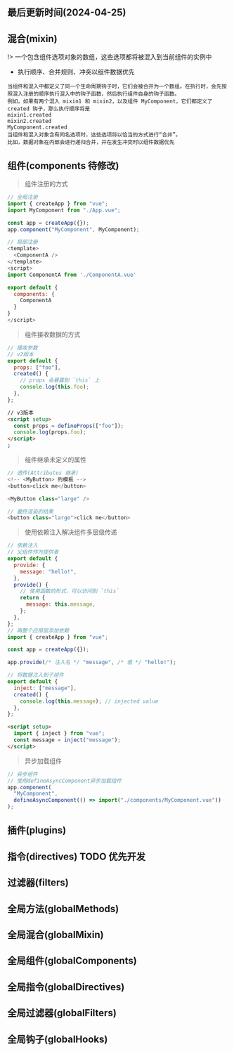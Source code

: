 <!--
 * @Description:
 * @Author: prui
 * @Date: 2023-11-23 13:39:00
 * @LastEditTime: 2024-04-25 10:22:53
 * @LastEditors: prui
 * 不忘初心,不负梦想
-->

## 最后更新时间(2024-04-25)

## 混合(mixin)

!> 一个包含组件选项对象的数组，这些选项都将被混入到当前组件的实例中

- 执行顺序、合并规则、冲突以组件数据优先

```
当组件和混入中都定义了同一个生命周期钩子时，它们会被合并为一个数组。在执行时，会先按照混入注册的顺序执行混入中的钩子函数，然后执行组件自身的钩子函数。
例如，如果有两个混入 mixin1 和 mixin2，以及组件 MyComponent，它们都定义了 created 钩子，那么执行顺序将是
mixin1.created
mixin2.created
MyComponent.created
当组件和混入对象含有同名选项时，这些选项将以恰当的方式进行“合并”。
比如，数据对象在内部会进行递归合并，并在发生冲突时以组件数据优先
```

## 组件(components 待修改)

> 组件注册的方式

```js
// 全局注册
import { createApp } from "vue";
import MyComponent from "./App.vue";

const app = createApp({});
app.component("MyComponent", MyComponent);
```

```js
// 局部注册
<template>
  <ComponentA />
</template>
<script>
import ComponentA from './ComponentA.vue'

export default {
  components: {
    ComponentA
  }
}
</script>
```

> 组件接收数据的方式

```js
// 接收参数
// v2版本
export default {
  props: ["foo"],
  created() {
    // props 会暴露到 `this` 上
    console.log(this.foo);
  },
};
```

```html
// v3版本
<script setup>
  const props = defineProps(["foo"]);
  console.log(props.foo);
</script>
;
```

> 组件继承未定义的属性

```js
// 透传(Attributes 继承)
<!-- <MyButton> 的模板 -->
<button>click me</button>

<MyButton class="large" />

// 最终渲染的结果
<button class="large">click me</button>
```

> 使用依赖注入解决组件多层级传递

```js
// 依赖注入
// 父组件作为提供者
export default {
  provide: {
    message: "hello!",
  },
  provide() {
    // 使用函数的形式，可以访问到 `this`
    return {
      message: this.message,
    };
  },
};
// 再整个应用层添加依赖
import { createApp } from "vue";

const app = createApp({});

app.provide(/* 注入名 */ "message", /* 值 */ "hello!");
```

```js
// 将数据注入到子组件
export default {
  inject: ["message"],
  created() {
    console.log(this.message); // injected value
  },
};
```

```html
<script setup>
  import { inject } from "vue";
  const message = inject("message");
</script>
```

> 异步加载组件

```js
// 异步组件
// 使用defineAsyncComponent异步加载组件
app.component(
  "MyComponent",
  defineAsyncComponent(() => import("./components/MyComponent.vue"))
);
```

## 插件(plugins)

## 指令(directives) TODO 优先开发

## 过滤器(filters)

## 全局方法(globalMethods)

## 全局混合(globalMixin)

## 全局组件(globalComponents)

## 全局指令(globalDirectives)

## 全局过滤器(globalFilters)

## 全局钩子(globalHooks)
